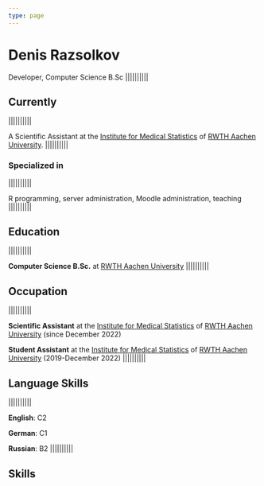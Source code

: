 ```yaml
---
type: page
---
```


# Denis Razsolkov
Developer, Computer Science B.Sc
||||||||||
## Currently
||||||||||
&nbsp;
&nbsp;
&nbsp;

A Scientific Assistant at the [Institute for Medical Statistics](https://www.ukaachen.de/kliniken-institute/institut-fuer-medizinische-statistik/institut/) of [RWTH Aachen University](https://www.rwth-aachen.de/go/id/a/?lidx=1).
||||||||||
### Specialized in
||||||||||
&nbsp;
&nbsp;
&nbsp;

R programming, server administration, Moodle administration, teaching
||||||||||
## Education
||||||||||
&nbsp;
&nbsp;
&nbsp;

**Computer Science B.Sc.** at [RWTH Aachen University](https://www.rwth-aachen.de/go/id/a/?lidx=1)
||||||||||
## Occupation
||||||||||
&nbsp;
&nbsp;
&nbsp;

**Scientific Assistant** at the [Institute for Medical Statistics](https://www.ukaachen.de/kliniken-institute/institut-fuer-medizinische-statistik/institut/) of [RWTH Aachen University](https://www.rwth-aachen.de/go/id/a/?lidx=1) (since December 2022)

**Student Assistant** at the [Institute for Medical Statistics](https://www.ukaachen.de/kliniken-institute/institut-fuer-medizinische-statistik/institut/) of [RWTH Aachen University](https://www.rwth-aachen.de/go/id/a/?lidx=1) (2019-December 2022)
||||||||||
## Language Skills
||||||||||
&nbsp;
&nbsp;
&nbsp;

**English**: C2

**German**: C1

**Russian**: B2
||||||||||
## Skills
